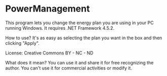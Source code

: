 # PowerManagement

This program lets you change the energy plan you are using in your PC running Windows.
It requires .NET Framework 4.5.2.

How to use?
It's as easy as selecting the plan you want in the box and then clicking "Apply".

License: Creative Commons BY - NC - ND   

What does it mean?
You can use it and share it for free recognizing the author. You can't use it for commercial activities or modify it.
